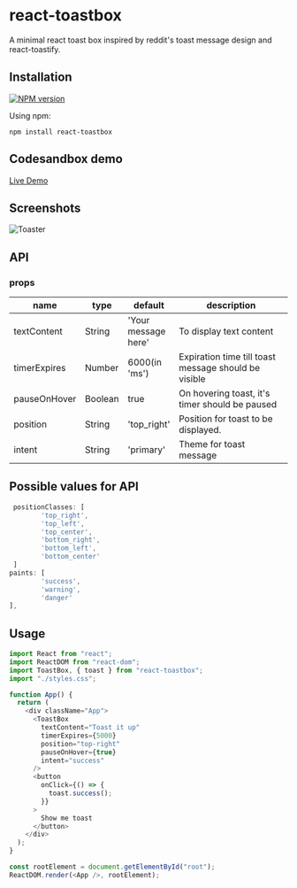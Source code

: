 # react-toastbox

A minimal react toast box inspired by reddit's toast message design and react-toastify.

## Installation

[![NPM version](https://img.shields.io/badge/npm-1.0.4-brightgreen.svg)](https://www.npmjs.com/package/react-toastbox)

Using npm:

```
npm install react-toastbox
```

## Codesandbox demo

[Live Demo](https://codesandbox.io/s/epic-currying-62r0y)

## Screenshots

![Toaster](https://i.imgur.com/5CDEUf9.png)

## API

### props

<table class="table table-bordered table-striped">
  <thead>
  <tr>
    <th style="width: 60px;">name</th>
    <th style="width: 50px;">type</th>
    <th style="width: 10px;">default</th>
    <th>description</th>
  </tr>
  </thead>
  <tbody>
    <tr>
      <td>textContent</td>
      <td>String</td>
      <td>'Your message here'</td>
      <td>To display text content</td>
    </tr>
    <tr>
      <td>timerExpires</td>
      <td>Number</td>
      <td>6000(in 'ms')</td>
      <td>Expiration time till toast message should be visible</td>
    </tr>
    <tr>
      <td>pauseOnHover</td>
      <td>Boolean</td>
      <td>true</td>
      <td>On hovering toast, it's timer should be paused</td>
    </tr>
    <tr>
      <td>position</td>
      <td>String</td>
      <td>'top_right'</td>
      <td>Position for toast to be displayed.</td>
    </tr>
    <tr>
      <td>intent</td>
      <td>String</td>
      <td>'primary'</td>
      <td> Theme for toast message </td>
    </tr>
  </tbody>
</table>

## Possible values for API

```js
 positionClasses: [
        'top_right',
        'top_left',
        'top_center',
        'bottom_right',
        'bottom_left',
        'bottom_center'
 ]
paints: [
        'success',
        'warning',
        'danger'
],
```

## Usage

```js
import React from "react";
import ReactDOM from "react-dom";
import ToastBox, { toast } from "react-toastbox";
import "./styles.css";

function App() {
  return (
    <div className="App">
      <ToastBox
        textContent="Toast it up"
        timerExpires={5000}
        position="top-right"
        pauseOnHover={true}
        intent="success"
      />
      <button
        onClick={() => {
          toast.success();
        }}
      >
        Show me toast
      </button>
    </div>
  );
}

const rootElement = document.getElementById("root");
ReactDOM.render(<App />, rootElement);
```
